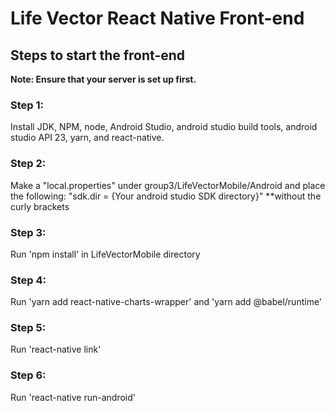 # Life Vector React Native Front-end

## Steps to start the front-end

**Note: Ensure that your server is set up first.**

### Step 1: 
Install JDK, NPM, node, Android Studio, android studio build tools, android studio API 23, yarn, and react-native.

### Step 2: 
Make a "local.properties" under group3/LifeVectorMobile/Android and place the following: "sdk.dir = {Your android studio SDK directory}" **without the curly brackets

### Step 3: 
Run 'npm install' in LifeVectorMobile directory

### Step 4: 
Run 'yarn add react-native-charts-wrapper' and 'yarn add @babel/runtime'

### Step 5: 
Run 'react-native link'

### Step 6: 
Run 'react-native run-android'








